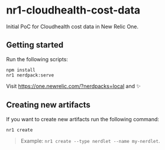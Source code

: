 # nr1-cloudhealth-cost-data

Initial PoC for Cloudhealth cost data in New Relic One.

## Getting started

Run the following scripts:

```
npm install
nr1 nerdpack:serve
```

Visit https://one.newrelic.com/?nerdpacks=local and :sparkles:

## Creating new artifacts

If you want to create new artifacts run the following command:

```
nr1 create
```

> Example: `nr1 create --type nerdlet --name my-nerdlet`.
